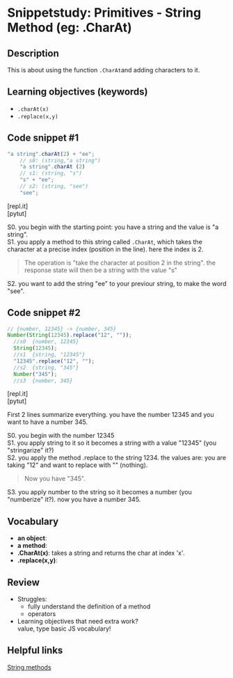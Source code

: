 # Snippetstudy: Primitives - String Method (eg: .CharAt)

## Description
This is about using the function `.CharAt`and adding characters to it.

<!---
personal note: use ctrl+f and lookup "continued" to find where you haven't finish.
-->

## Learning objectives (keywords)
* `.charAt(x)`
* `.replace(x,y)`

## Code snippet #1
```js
"a string".charAt(2) + "ee";
    // s0: (string,"a string")
    "a string".charAt (2)        
    // s1: (string, "s")
    "s" + "ee";
    // s2: (string, "see")
    "see";   
```
[repl.it]   
[pytut]   
   
S0. you begin with the starting point: you have a string and the value is "a string".  
S1. you apply a method to this string called ``.CharAt``, which takes the character at a precise index (position in the line). here the index is 2.   
>The operation is "take the character at position 2 in the string". the response state will then be a string with the value "s"      
   
S2. you want to add the string "ee" to your previour string, to make the word "see".   
   
## Code snippet #2
```js
// {number, 12345} -> {number, 345}
Number(String(12345).replace("12", ""));
  //s0  {number, 12345}
  String(12345);
  //s1  {string, "12345"}
  "12345".replace("12", "");
  //s2  {string, "345"}
  Number("345");
  //s3  {number, 345}
```
[repl.it]   
[pytut]   
   
First 2 lines summarize everything. you have the number 12345 and you want to have a number 345. 
   
 S0. you begin with the number 12345   
 S1. you apply string to it so it becomes a string with a value "12345" (you "stringarize" it?)   
 S2. you apply the method .replace to the string 1234. the values are: you are taking "12" and want to replace with "" (nothing). 
 >Now you have "345".   
    
 S3. you apply number to the string so it becomes a number (you "numberize" it?). now you have a number 345.
   
## Vocabulary

- **an object**:   
- **a method**:   
- **.CharAt(x)**: takes a string and returns the char at index 'x'.   
- **.replace(x,y)**:

## Review
* Struggles: 
  * fully understand the definition of a method
  * operators
* Learning objectives that need extra work?   
  value, type
  basic JS vocabulary!
  
## Helpful links
[String methods](https://www.w3schools.com/js/js_string_methods.asp)
